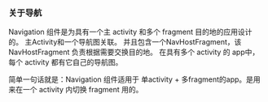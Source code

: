 ### 关于导航

Navigation 组件是为具有一个主 activity 和多个 fragment 目的地的应用设计的。
主Activity和一个导航图关联。 并且包含一个NavHostFragment，该 NavHostFragment 负责根据需要交换目的地。
在具有多个 activity 的 app中，每个 activity 都有它自己的导航图。

简单一句话就是：Navigation 组件适用于 单activity + 多fragment的app。是用来在一个 activity 内切换 fragment 用的。
